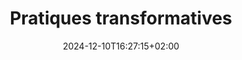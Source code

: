 ---
slug: TP
title: "Pratiques transformatives"
layout: presentation
institution:
    heig: 1
    logo: cnam
    short: Cnam
    name: "Conservatoire national des Arts et Métiers"
    web: "https://www.cnam.fr/"
collaboration:
    partner1:
        logo: tue
        short: TUe
        name: "Eindhoven University of Technology"
        web: "https://www.tue.nl"
        colo: "#592488"
        heig: 2
    partner2:
        logo: cnam
        short: Cnam
        name: "Conservatoire national des Arts et Métiers"
        web: "https://www.cnam.fr/"
        colo: "#c1002a"
        heig: 1
date: 2024-12-10T16:27:15+02:00
frontphoto: "https://1drv.ms/i/c/50aeab3cfffe3174/IQRwbWbHsQEfRq7jRHhgQkAZAejQ-TOEfwNyMPMThew3e5M?q=80&w=600"
description: "Une brève introduction"
slides: [
    ["img", "https://1drv.ms/i/c/50aeab3cfffe3174/IQSnVOK6hlNMRpw7DAMLZGYaAYC8bYHKiCd49mw4tQ5yNQc"],
    ["img", "https://1drv.ms/i/c/50aeab3cfffe3174/IQS3F-V1f-40RbM8MMowlJ6wAT01d6imH2GuayoEKclaXUE"],
    ["img", "https://1drv.ms/i/c/50aeab3cfffe3174/IQS3F-V1f-40RbM8MMowlJ6wAT01d6imH2GuayoEKclaXUE"],
    ["img", "https://1drv.ms/i/c/50aeab3cfffe3174/IQRyAukkKFGJQau2Voj7DBZiAXhyzXJEDNWP5Wu8iX-ig7A"]
]
---